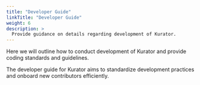 ```yaml
---
title: "Developer Guide"
linkTitle: "Developer Guide"
weight: 6
description: >
  Provide guidance on details regarding development of Kurator.
---
```


Here we will outline how to conduct development of Kurator and provide coding standards and guidelines.

The developer guide for Kurator aims to standardize development practices and onboard new contributors efficiently.
